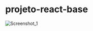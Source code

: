 # projeto-react-base

![Screenshot_1](https://github.com/ISaulosilvaI/projeto-react-base/assets/127637621/793f8331-6018-41ec-981e-1609b42617fc)
